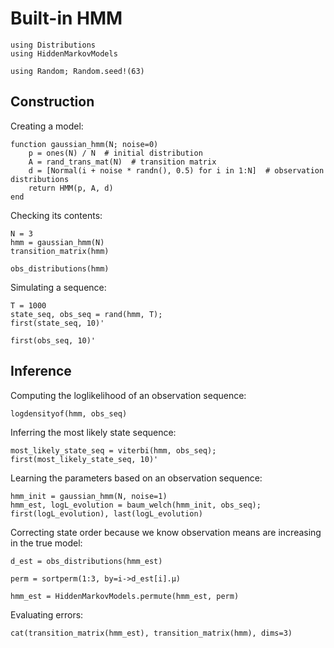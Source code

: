 # Built-in HMM

```@example tuto
using Distributions
using HiddenMarkovModels

using Random; Random.seed!(63)
```

## Construction

Creating a model:

```@example tuto
function gaussian_hmm(N; noise=0)
    p = ones(N) / N  # initial distribution
    A = rand_trans_mat(N)  # transition matrix
    d = [Normal(i + noise * randn(), 0.5) for i in 1:N]  # observation distributions
    return HMM(p, A, d)
end
```

Checking its contents:

```@example tuto
N = 3
hmm = gaussian_hmm(N)
transition_matrix(hmm)
```

```@example tuto
obs_distributions(hmm)
```

Simulating a sequence:

```@example tuto
T = 1000
state_seq, obs_seq = rand(hmm, T);
first(state_seq, 10)'
```

```@example tuto
first(obs_seq, 10)'
```

## Inference

Computing the loglikelihood of an observation sequence:

```@example tuto
logdensityof(hmm, obs_seq)
```

Inferring the most likely state sequence:

```@example tuto
most_likely_state_seq = viterbi(hmm, obs_seq);
first(most_likely_state_seq, 10)'
```

Learning the parameters based on an observation sequence:

```@example tuto
hmm_init = gaussian_hmm(N, noise=1)
hmm_est, logL_evolution = baum_welch(hmm_init, obs_seq);
first(logL_evolution), last(logL_evolution)
```

Correcting state order because we know observation means are increasing in the true model:

```@example tuto
d_est = obs_distributions(hmm_est)
```

```@example tuto
perm = sortperm(1:3, by=i->d_est[i].μ)
```

```@example tuto
hmm_est = HiddenMarkovModels.permute(hmm_est, perm)
```

Evaluating errors:

```@example tuto
cat(transition_matrix(hmm_est), transition_matrix(hmm), dims=3)
```
